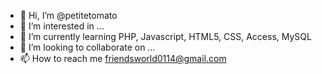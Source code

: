 - 👋 Hi, I’m @petitetomato
- 👀 I’m interested in ...
- 🌱 I’m currently learning PHP, Javascript, HTML5, CSS, Access, MySQL
- 💞️ I’m looking to collaborate on ...
- 📫 How to reach me friendsworld0114@gmail.com

<!---
petitetomato/petitetomato is a ✨ special ✨ repository because its `README.md` (this file) appears on your GitHub profile.
You can click the Preview link to take a look at your changes.
--->
